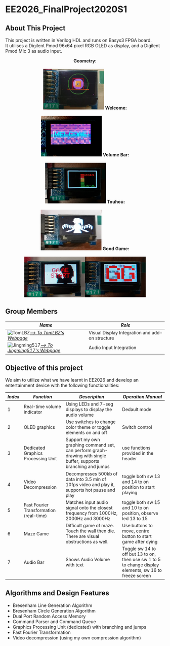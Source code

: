 # EE2026_FinalProject2020S1

## About This Project

This project is written in Verilog HDL and runs on Basys3 FPGA board.  
It utilises a Digilent Pmod 96x64 pixel RGB OLED as display, and a Digilent Pmod Mic 3 as audio input.

<p align="center">
  <b>Geometry: </b><br>
  <br>
  <img src="images/OLED.jpg"alt="Geometry" width="192" height="128">
  <b>Welcome: </b><br>
  <br>
  <img src="images/Welcome.jpg"alt="Welcome" width="192" height="128">
  <b>Volume Bar: </b><br>
  <br>
  <img src="images/VolBar.jpg"alt="Volume Bar" width="192" height="128">
  <b>Touhou: </b><br>
  <br>
  <img src="images/2.jpg"alt="Touhou" width="192" height="128">
  <b>Good Game: </b><br>
  <br>
  <img src="images/GST.jpg"alt="Game Start" width="192" height="128"><img src="images/GG.jpg"alt="GG" width="192" height="128">
  </p>

## Group Members

|*Name*|*Role*|
| ---- | ---- |
| ![TomLBZ](https://avatars0.githubusercontent.com/u/26886705?s=64&u=62c0575def38919f24ddea579db3b1dc134adcd4&v=4)[*--> To TomLBZ's Webpage*](http://tomlbz.github.io) | Visual Display Integration and add-on structure |
| ![Jingming517](https://avatars3.githubusercontent.com/u/53804726?s=64&u=ddaee1630c65b4723bc05768e02a48c0be23e7a2&v=4)[*--> To Jingming517's Webpage*](http://jingming517.github.io) | Audio Input Integration |

## Objective of this project

We aim to utilize what we have learnt in EE2026 and develop an entertainment device with the following functionalities:

| ***Index*** | ***Function*** | ***Description*** | ***Operation Manual*** |
| ----------- | -------------- | ----------------- | ---------------------- |
| 1    | Real-time volume indicator | Using LEDs and 7-seg displays to display the audio volume | Dedault mode |
| 2    | OLED graphics | Use switches to change color theme or toggle elements on and off | Switch control |
| 3    | Dedicated Graphics Processing Unit | Support my own graphing command set, can perform graph-drawing with single buffer, supports branching and jumps | use functions provided in the header |
| 4    | Video Decompression | Decompresses 500kb of data into 3.5 min of 10fps video and play it, supports hot pause and play | toggle both sw 13 and 14 to on position to start playing |
| 5    | Fast Fourier Transformation (real-time) | Matches input audio signal onto the closest frequency from 1000Hz, 2000Hz and 3000Hz | toggle both sw 15 and 10 to on position, observe led 13 to 15 |
| 6    | Maze Game | Difficult game of maze. Touch the wall then die. There are visual obstructions as well. | Use buttons to move, centre button to start game after dying |
| 7    | Audio Bar | Shows Audio Volume with text | Toggle sw 14 to off but 13 to on, then use sw 1 to 5 to change display elements, sw 16 to freeze screen |

## Algorithms and Design Features

- Bresenham Line Generation Algorithm
- Bresenham Circle Generation Algorithm
- Dual Port Random Access Memory
- Command Parser and Command Queue
- Graphics Processing Unit (dedicated) with branching and jumps
- Fast Fourier Transformation
- Video decompression (using my own compression algorithm)
